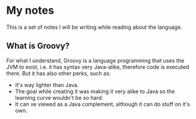 # My notes


This is a set of notes I will be writing while reading about the language.



## What is Groovy?

For what I understand, Groovy is a language programming that uses the JVM to exist, i.e. it has syntax very Java-alike, therefore code is executed there. But it has also other perks, such as:  
* It's way lighter than Java.  
* The goal while creating it was making it very alike to Java so the learning curve wouldn't be so hard.  
* It can ve viewed as a Java complement, although it can do stuff on it's own.  




